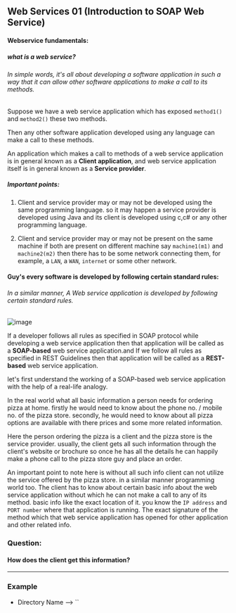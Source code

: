 ## Web Services 01 (Introduction to SOAP Web Service)

#### Webservice fundamentals:

##### what is a web service?

###### In simple words, it's all about developing a software application in such a way that it can allow other software applications to make a call to its methods.

Suppose we have a web service application which has exposed `method1()` and `method2()` these two methods.

Then any other software application developed using any language can make a call to these methods. 

An application which makes a call to methods of a web service application is in general known as a **Client application**, and web service application itself is in general known as a **Service provider**.

##### Important points:

1. Client and service provider may or may not be developed using the same programming language. so it may happen a service provider is developed using Java and its client is developed using c,c# or any other programming language.

2. Client and service provider may or may not be present on the same machine 
if both are present on different machine say `machine1(m1)` and `machine2(m2)`
then there has to be some network connecting them, for example, a `LAN`, a `WAN`,  `internet` or some other network.

#### Guy's every software is developed by following certain standard rules:

###### In a similar manner, A Web service application is developed by following certain standard rules.

![image](https://user-images.githubusercontent.com/35020560/57578404-0db87c00-74a9-11e9-9b19-fcfa0bc30f21.png)


If a developer follows all rules as specified in SOAP protocol while developing a web service application then that application will be called as a **SOAP-based** web service application.and If we follow all rules as specified in REST Guidelines then that application will be called as a **REST-based** web service application.


let's first understand the working of a SOAP-based web service application with the help of a real-life analogy.

In the real world what all basic information a person needs for ordering pizza at home.
firstly he would need to know about the phone no. / mobile no. of the pizza store. 
secondly, he would need to know about all pizza options are available with there prices and some more related information.

Here the person ordering the pizza is a client and the pizza store is the service provider. usually, the client gets all such information through the client's website or brochure so once he has all the details he can happily make a phone call to the pizza store guy and place an order.

An important point to note here is without all such info client can not utilize the service offered by the pizza store. in a similar manner programming world too. The client has to know about certain basic info about the web service application without which he can not make a call to any of its method. basic info like the exact location of it. you know the `IP address` and `PORT number` where that application is running. The exact signature of the method which that web service application has opened for other application and other related info.


### Question:
#### How does the client get this information?



----------------------------


### Example
* Directory Name --> ``



